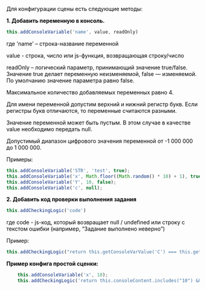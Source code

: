 <p style="color: #000;">Для конфигурации сцены есть следующие методы:</p>
<p style="color: #000; font-weight: bold;">1. Добавить переменную в консоль.</p>

```javascript
this.addConsoleVariable('name', value, readOnly) 
```

<p style="color: #000;">где 'name' – строка-название переменной</p>
<p style="color: #000;">value - строка, число или js-функция, возвращающая строку/число</p>
<p style="color: #000;">readOnly – логический параметр, принимающий значение true/false. Значение true делает переменную неизменяемой, false — изменяемой. По умолчанию значение параметра равно false.</p>
<p style="color: #000;">Максимальное количество добавляемых переменных равно 4. </p>
<p style="color: #000;">Для имени переменной допустим верхний и нижний регистр букв. Если регистры букв отличаются, то переменные считаются разными.</p>
<p style="color: #000;">Значение переменной может быть пустым. В этом случае в качестве value необходимо передать null.</p>
<p style="color: #000;">Допустимый диапазон цифрового значения переменной от -1 000 000 до 1 000 000.</p>
<p style="color: #000;">Примеры:</p>

```javascript
this.addConsoleVariable('STR', 'test', true);
this.addConsoleVariable('x', Math.floor((Math.random() * 10) + 1), true);
this.addConsoleVariable('Y', 10, false);
this.addConsoleVariable('c', null);
```

<p style="color: #000; font-weight: bold;">2.	Добавить код проверки выполнения задания </p>

```javascript
this.addCheckingLogic('code') 
```

<p style="color: #000;">где code - js-код, который возвращает null / undefined или строку с текстом ошибки (например, “Задание выполнено неверно”)</p>
<p style="color: #000;">Пример:</p>

```javascript
this.addCheckingLogic("return this.getConsoleVarValue('C') === this.getConsoleVarValue('X') * this.getConsoleVarValue('Y') ? null : `TASK_DONE_WRONG`");
```

<p style="color: #000; font-weight: bold;">Пример конфига простой сценки:</p>

```javascript
    this.addConsoleVariable('x', 10);
    this.addCheckingLogic('return this.consoleContent.includes("10") && this.getVariableValue("x") === 10 ? null : "TASK_DONE_WRONG"');
```
